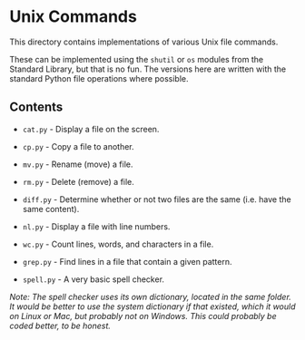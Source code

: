 # Unix Commands

This directory contains implementations of various Unix file commands.

These can be implemented using the `shutil` or `os` modules from the Standard
Library, but that is no fun. The versions here are written with
the standard Python file operations where possible.

## Contents

- `cat.py` - Display a file on the screen.
- `cp.py` - Copy a file to another.
- `mv.py` - Rename (move) a file.
- `rm.py` - Delete (remove) a file.

- `diff.py` - Determine whether or not two files are the same (i.e. have the same content).
- `nl.py` - Display a file with line numbers.
- `wc.py` - Count lines, words, and characters in a file.

- `grep.py` - Find lines in a file that contain a given pattern.
- `spell.py` - A very basic spell checker.

_Note: The spell checker uses its own dictionary, located in the same folder. It would be
better to use the system dictionary if that existed, which it would on Linux or Mac,
but probably not on Windows. This could probably be coded better, to be honest._
